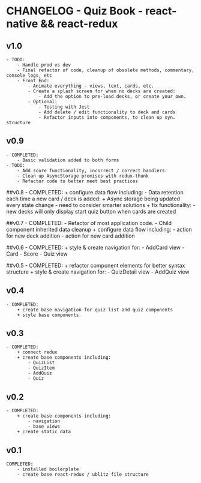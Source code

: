 # CHANGELOG - Quiz Book - react-native && react-redux

## v1.0

    - TODO:
    	- Handle prod vs dev
    	- Final refactor of code, cleanup of obsolete methods, commentary, console logs, etc
    	- Front End:
    		- Animate everything - views, text, cards, etc.
    		- Create a splash screen for when no decks are created:
    			- Add the option to pre-load decks, or create your own.
    		- Optional:
    			- Testing with Jest
    			- Add delete / edit functionality to deck and cards
    			- Refactor inputs into components, to clean up syn. structure

## v0.9

    - COMPLETED:
        - Basic validation added to both forms
    - TODO:
    	- Add score functionality, incorrect / correct handlers.
    	- Clean up AsyncStorage promises with redux-thunk
    	- Refactor code to better meet best practices

##v0.8 - COMPLETED: + configure data flow including: - Data retention each time a new card / deck is added: + Async storage being updated every state change - need to consider smarter solutions + fix functionality: - new decks will only display start quiz button when cards are created

##v0.7 - COMPLETED: - Refactor of most application code. - Child component inherited data cleanup + configure data flow including: - action for new deck addition - action for new card addition

##v0.6 - COMPLETED: + style & create navigation for: - AddCard view - Card - Score - Quiz view

##v0.5 - COMPLETED: + refactor component elements for better syntax structure + style & create navigation for: - QuizDetail view - AddQuiz view

## v0.4

    - COMPLETED:
    	+ create base navigation for quiz list and quiz components
    	+ style base components

## v0.3

    - COMPLETED:
    	+ connect redux
    	+ create base components including:
    		- QuizList
    		- QuizItem
    		- AddQuiz
    		- Quiz

## v0.2

    - COMPLETED:
    	+ create base components including:
    		- navigation
    		- base views
    	+ create static data

## v0.1

    COMPLETED:
    	- installed boilerplate
    	- create base react-redux / ublitz file structure
